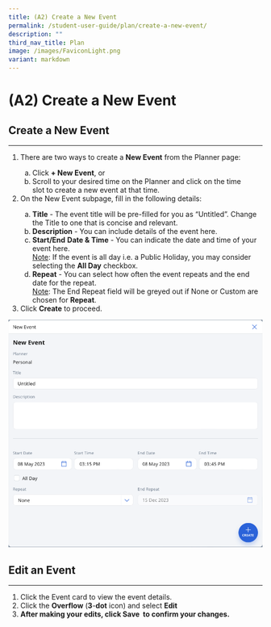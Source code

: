 ```yaml
---
title: (A2) Create a New Event
permalink: /student-user-guide/plan/create-a-new-event/
description: ""
third_nav_title: Plan
image: /images/FaviconLight.png
variant: markdown
---
```

<h1>(A2) Create a New Event</h1>
<h2>Create a New Event</h2>
<hr>
<ol>
<li>There are two ways to create a <strong>New Event</strong> from the Planner page:</li>
<ol style="list-style-type: lower-alpha;">
<li>Click <strong>+ New Event</strong>, or</li>
<li>Scroll to your desired time on the Planner and click on the time slot&nbsp;to create a&nbsp;new event&nbsp;at that time.</li>
</ol>
<li>On the New Event subpage, fill in the following details:</li>
<ol style="list-style-type: lower-alpha;">
<li><strong>Title</strong> - The event title will be pre-filled for you as “Untitled”. Change the Title to one that is concise and relevant.</li>
<li><strong>Description</strong> - You can include details of the event here.</li>
<li><strong>Start/End</strong> <strong>Date &amp; Time</strong> - You can indicate the date and time of your event here.</li>
	<u>Note</u>: If the event is all day i.e. a Public Holiday, you may consider selecting the <strong>All Day</strong> checkbox.

<li><strong>Repeat</strong> - You can select how often the event repeats&nbsp;and the end date for the repeat.</li>
	<u>Note</u>: The&nbsp;End Repeat field&nbsp;will be greyed out if None or Custom are chosen for <strong>Repeat</strong>. </ol>

<li>Click <strong>Create</strong> to proceed.</li>
</ol>
<img src="/images/1Student/P-NewEvent.png">

<h2>Edit an Event</h2>
<hr>
<ol>
<li>Click the Event card to view the event details.</li>
<li>Click the&nbsp;<strong>Overflow</strong>&nbsp;(<strong>3</strong>-<strong>dot</strong>&nbsp;icon) and select&nbsp;<strong>Edit
	</strong></li><li><strong>After making your edits, click&nbsp;<strong>Save </strong>&nbsp;to confirm your changes.</strong></li></ol>